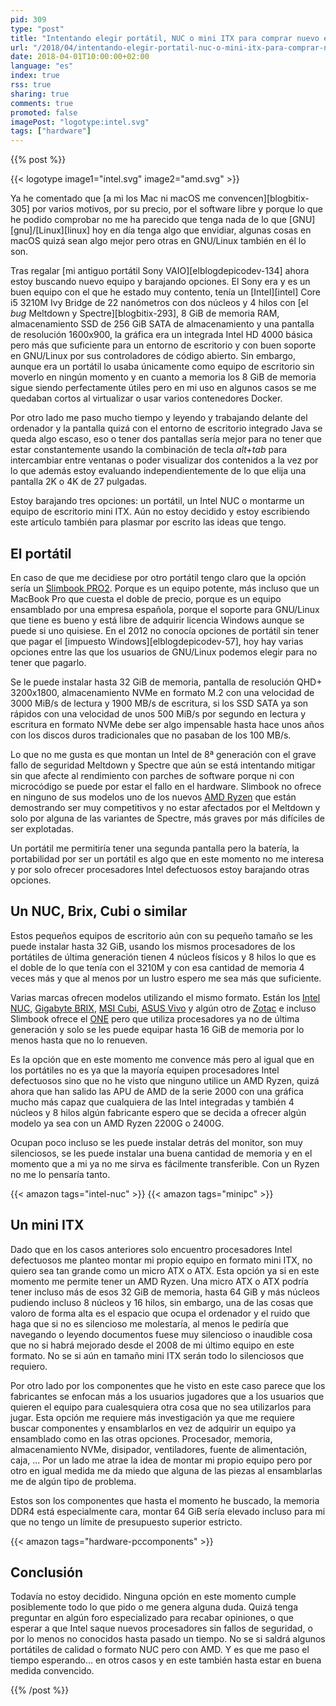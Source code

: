```yaml
---
pid: 309
type: "post"
title: "Intentando elegir portátil, NUC o mini ITX para comprar nuevo equipo"
url: "/2018/04/intentando-elegir-portatil-nuc-o-mini-itx-para-comprar-nuevo-equipo/"
date: 2018-04-01T10:00:00+02:00
language: "es"
index: true
rss: true
sharing: true
comments: true
promoted: false
imagePost: "logotype:intel.svg"
tags: ["hardware"]
---
```


{{% post %}}

{{< logotype image1="intel.svg" image2="amd.svg" >}}

Ya he comentado que [a mi los Mac ni macOS me convencen][blogbitix-305] por varios motivos, por su precio, por el software libre y porque lo que he podido comprobar no me ha parecido que tenga nada de lo que [GNU][gnu]/[Linux][linux] hoy en día tenga algo que envidiar, algunas cosas en macOS quizá sean algo mejor pero otras en GNU/Linux también en él lo son.

Tras regalar [mi antiguo portátil Sony VAIO][elblogdepicodev-134] ahora estoy buscando nuevo equipo y barajando opciones. El Sony era y es un buen equipo con el que he estado muy contento, tenía un [Intel][intel] Core i5 3210M Ivy Bridge de 22 nanómetros con dos núcleos y 4 hilos con [el _bug_ Meltdown y Spectre][blogbitix-293], 8 GiB de memoria RAM, almacenamiento SSD de 256 GiB SATA de almacenamiento y una pantalla de resolución 1600x900, la gráfica era un integrada Intel HD 4000 básica pero más que suficiente para un entorno de escritorio y con buen soporte en GNU/Linux por sus controladores de código abierto. Sin embargo, aunque era un portátil lo usaba únicamente como equipo de escritorio sin moverlo en ningún momento y en cuanto a memoria los 8 GiB de memoria sigue siendo perfectamente útiles pero en mi uso en algunos casos se me quedaban cortos al virtualizar o usar varios contenedores Docker.

Por otro lado me paso mucho tiempo y leyendo y trabajando delante del ordenador y la pantalla quizá con el entorno de escritorio integrado Java se queda algo escaso, eso o tener dos pantallas sería mejor para no tener que estar constantemente usando la combinación de tecla _alt+tab_ para intercambiar entre ventanas o poder visualizar dos contenidos a la vez por lo que además estoy evaluando independientemente de lo que elija una pantalla 2K o 4K de 27 pulgadas.

Estoy barajando tres opciones: un portátil, un Intel NUC o montarme un equipo de escritorio mini ITX. Aún no estoy decidido y estoy escribiendo este artículo también para plasmar por escrito las ideas que tengo.

## El portátil

En caso de que me decidiese por otro portátil tengo claro que la opción sería un [Slimbook PRO2](https://slimbook.es/pro-ultrabook-13-aluminio). Porque es un equipo potente, más incluso que un MacBook Pro que cuesta el doble de precio, porque es un equipo ensamblado por una empresa española, porque el soporte para GNU/Linux que tiene es bueno y está libre de adquirir licencia Windows aunque se puede si uno quisiese. En el 2012 no conocía opciones de portátil sin tener que pagar el [impuesto Windows][elblogdepicodev-57], hoy hay varias opciones entre las que los usuarios de GNU/Linux podemos elegir para no tener que pagarlo.

Se le puede instalar hasta 32 GiB de memoria, pantalla de resolución QHD+ 3200x1800, almacenamiento NVMe en formato M.2 con una velocidad de 3000 MiB/s de lectura y 1900 MB/s de escritura, si los SSD SATA ya son rápidos con una velocidad de unos 500 MiB/s por segundo en lectura y escritura en formato NVMe debe ser algo impensable hasta hace unos años con los discos duros tradicionales que no pasaban de los 100 MB/s.

Lo que no me gusta es que montan un Intel de 8ª generación con el grave fallo de seguridad Meltdown y Spectre que aún se está intentando mitigar sin que afecte al rendimiento con parches de software porque ni con microcódigo se puede por estar el fallo en el hardware. Slimbook no ofrece en ninguno de sus modelos uno de los nuevos [AMD Ryzen](https://www.amd.com/es/ryzen) que están demostrando ser muy competitivos y no estar afectados por el Meltdown y solo por alguna de las variantes de Spectre, más graves por más difíciles de ser explotadas.

Un portátil me permitiría tener una segunda pantalla pero la batería, la portabilidad por ser un portátil es algo que en este momento no me interesa y por solo ofrecer procesadores Intel defectuosos estoy barajando otras opciones.

## Un NUC, Brix, Cubi o similar

Estos pequeños equipos de escritorio aún con su pequeño tamaño se les puede instalar hasta 32 GiB, usando los mismos procesadores de los portátiles de última generación tienen 4 núcleos físicos y 8 hilos lo que es el doble de lo que tenía con el 3210M y con esa cantidad de memoria 4 veces más y que al menos por un lustro espero me sea más que suficiente.

Varias marcas ofrecen modelos utilizando el mismo formato. Están los [Intel NUC](https://www.intel.com/content/www/us/en/products/boards-kits/nuc.html), [Gigabyte BRIX](https://www.gigabyte.com/Mini-PcBarebone/BRIX), [MSI Cubi](https://es.msi.com/Desktop/Cubi.html), [ASUS Vivo](https://www.asus.com/es/Mini-PCs/VivoMini-Products/) y algún otro de [Zotac](https://www.zotac.com/product/mini_pcs/zbox_m_series) e incluso Slimbook ofrece el [ONE](https://slimbook.es/one-minipc-potente) pero que utiliza procesadores ya no de última generación y solo se les puede equipar hasta 16 GiB de memoria por lo menos hasta que no lo renueven.

Es la opción que en este momento me convence más pero al igual que en los portátiles no es ya que la mayoría equipen procesadores Intel defectuosos sino que no he visto que ninguno utilice un AMD Ryzen, quizá ahora que han salido las APU de AMD de la serie 2000 con una gráfica mucho más capaz que cualquiera de las Intel integradas y también 4 núcleos y 8 hilos algún fabricante espero que se decida a ofrecer algún modelo ya sea con un AMD Ryzen 2200G o 2400G.

Ocupan poco incluso se les puede instalar detrás del monitor, son muy silenciosos, se les puede instalar una buena cantidad de memoria y en el momento que a mi ya no me sirva es fácilmente transferible. Con un Ryzen no me lo pensaría tanto.

{{< amazon
    tags="intel-nuc" >}}
{{< amazon
    tags="minipc" >}}

## Un mini ITX

Dado que en los casos anteriores solo encuentro procesadores Intel defectuosos me planteo montar mi propio equipo en formato mini ITX, no quiero sea tan grande como un micro ATX o ATX. Esta opción ya si en este momento me permite tener un AMD Ryzen. Una micro ATX o ATX podría tener incluso más de esos 32 GiB de memoria, hasta 64 GiB y más núcleos pudiendo incluso 8 núcleos y 16 hilos, sin embargo, una de las cosas que valoro de forma alta es el espacio que ocupa el ordenador y el ruido que haga que si no es silencioso me molestaría, al menos le pediría que navegando o leyendo documentos fuese muy silencioso o inaudible cosa que no si habrá mejorado desde el 2008 de mi último equipo en este formato. No se si aún en tamaño mini ITX serán todo lo silenciosos que requiero.

Por otro lado por los componentes que he visto en este caso parece que los fabricantes se enfocan más a los usuarios jugadores que a los usuarios que quieren el equipo para cualesquiera otra cosa que no sea utilizarlos para jugar. Esta opción me requiere más investigación ya que me requiere buscar componentes y ensamblarlos en vez de adquirir un equipo ya ensamblado como en las otras opciones. Procesador, memoria, almacenamiento NVMe, disipador, ventiladores, fuente de alimentación, caja, ... Por un lado me atrae la idea de montar mi propio equipo pero por otro en igual medida me da miedo que alguna de las piezas al ensamblarlas me de algún tipo de problema.

Estos son los componentes que hasta el momento he buscado, la memoria DDR4 está especialmente cara, montar 64 GiB sería elevado incluso para mi que no tengo un límite de presupuesto superior estricto.

{{< amazon
    tags="hardware-pccomponents" >}}

## Conclusión

Todavía no estoy decidido. Ninguna opción en este momento cumple posiblemente todo lo que pido o me genera alguna duda. Quizá tenga preguntar en algún foro especializado para recabar opiniones, o que esperar a que Intel saque nuevos procesadores sin fallos de seguridad, o por lo menos no conocidos hasta pasado un tiempo. No se si saldrá algunos portátiles de calidad o formato NUC pero con AMD. Y es que me paso el tiempo esperando... en otros casos y en este también hasta estar en buena medida convencido. 

{{% /post %}}
